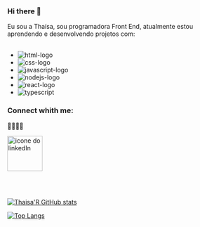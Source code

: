 ### Hi there 👋

Eu sou a Thaísa, sou programadora Front End, atualmente estou aprendendo e desenvolvendo projetos com:
<br>
<br>
- <img src="https://img.shields.io/badge/HTML5-E34F26?style=for-the-badge&logo=html5&logoColor=white" alt="html-logo"/>

- <img src="https://img.shields.io/badge/CSS3-1572B6?style=for-the-badge&logo=css3&logoColor=white" alt="css-logo"/>

- <img src="https://img.shields.io/badge/JavaScript-F7DF1E?style=for-the-badge&logo=javascript&logoColor=black" alt="javascript-logo"/>

- <img src="https://img.shields.io/badge/Node.js-43853D?style=for-the-badge&logo=node.js&logoColor=white" alt="nodejs-logo"/>

- <img src="https://img.shields.io/badge/React-20232A?style=for-the-badge&logo=react&logoColor=61DAFB" alt="react-logo"/>

- <img src="https://img.shields.io/badge/TypeScript-007ACC?style=for-the-badge&logo=typescript&logoColor=white" alt="typescript"/>

### Connect whith me:
<p>
  
👩🏻‍💻🤝
<p>

<a href="(https://www.linkedin.com/in/tha%C3%ADsa-raquel-81b9a21b0/)">
<img alingn="left" alt="icone do linkedIn"width= 80px" src="https://img.shields.io/badge/LinkedIn-0077B5?style=for-the-badge&logo=linkedin&logoColor=white"/>
</a>
</p>
<br/>
<br/>


[![Thaisa'R GitHub stats](https://github-readme-stats.vercel.app/api?username=Thaisa)](https://github.com/anuraghazra/github-readme-stats)


[![Top Langs](https://github-readme-stats.vercel.app/api/top-langs/?username=Thaisa)](https://github.com/anuraghazra/github-readme-stats)





